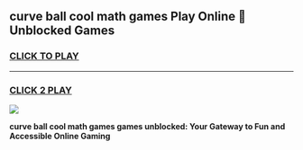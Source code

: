 
## curve ball cool math games Play Online 👋 Unblocked Games
<h3>
<a href="https://news.freeplayer.one?title=curve_ball_cool_math_games&ref=17CMG">CLICK TO PLAY</a></h3>
<hr>

<h3>
<a href="https://news.freeplayer.one?title=curve_ball_cool_math_games&ref=17CMG">CLICK 2 PLAY</a>
  
</h3>

<a href="https://news.freeplayer.one?title=curve_ball_cool_math_games&ref=17CMG/"><img src="https://clearcache.store/games.png"></a>


**curve ball cool math games games unblocked: Your Gateway to Fun and Accessible Online Gaming**
